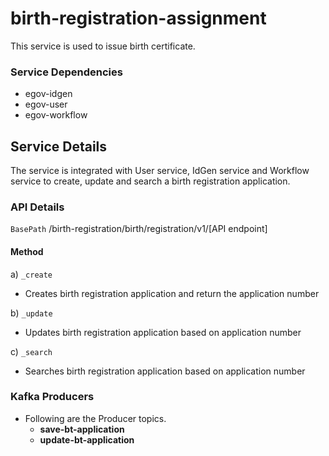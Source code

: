 # birth-registration-assignment

This service is used to issue birth certificate.
### Service Dependencies

- egov-idgen
- egov-user
- egov-workflow

## Service Details

The service is integrated with User service, IdGen service and
Workflow service to create, update and search a birth registration application.

### API Details

`BasePath` /birth-registration/birth/registration/v1/[API endpoint]

#### Method

a) `_create`
- Creates birth registration application and return the application number

b) `_update`
- Updates birth registration application based on application number

c) `_search`
- Searches birth registration application based on application number

### Kafka Producers

- Following are the Producer topics.
    - **save-bt-application**
    - **update-bt-application**
